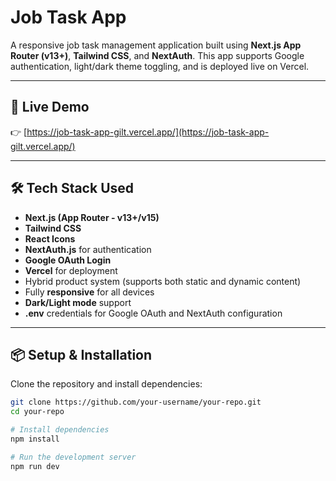 # Job Task App

A responsive job task management application built using **Next.js App Router (v13+)**, **Tailwind CSS**, and **NextAuth**. This app supports Google authentication, light/dark theme toggling, and is deployed live on Vercel.

---

## 🚀 Live Demo

👉 [https://job-task-app-gilt.vercel.app/](https://job-task-app-gilt.vercel.app/)

---

## 🛠️ Tech Stack Used

- **Next.js (App Router - v13+/v15)**
- **Tailwind CSS**
- **React Icons**
- **NextAuth.js** for authentication
- **Google OAuth Login**
- **Vercel** for deployment
- Hybrid product system (supports both static and dynamic content)
- Fully **responsive** for all devices
- **Dark/Light mode** support
- **.env** credentials for Google OAuth and NextAuth configuration

---

## 📦 Setup & Installation

Clone the repository and install dependencies:

```bash
git clone https://github.com/your-username/your-repo.git
cd your-repo

# Install dependencies
npm install

# Run the development server
npm run dev
